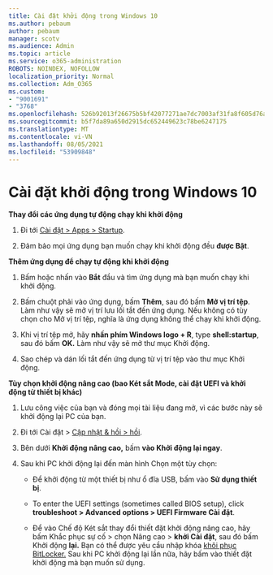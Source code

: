 ```yaml
---
title: Cài đặt khởi động trong Windows 10
ms.author: pebaum
author: pebaum
manager: scotv
ms.audience: Admin
ms.topic: article
ms.service: o365-administration
ROBOTS: NOINDEX, NOFOLLOW
localization_priority: Normal
ms.collection: Adm_O365
ms.custom:
- "9001691"
- "3768"
ms.openlocfilehash: 526b92013f26675b5bf42077271ae7dc7003af31fa8f605d76aea92e0ccabfa1
ms.sourcegitcommit: b5f7da89a650d2915dc652449623c78be6247175
ms.translationtype: MT
ms.contentlocale: vi-VN
ms.lasthandoff: 08/05/2021
ms.locfileid: "53909848"
---
```

# <a name="startup-settings-in-windows-10"></a>Cài đặt khởi động trong Windows 10

**Thay đổi các ứng dụng tự động chạy khi khởi động**

1. Đi tới [Cài đặt > Apps > Startup](ms-settings:startupapps?activationSource=GetHelp).

2. Đảm bảo mọi ứng dụng bạn muốn chạy khi khởi động đều **được Bật**.

**Thêm ứng dụng để chạy tự động khi khởi động**

1. Bấm hoặc nhấn vào **Bắt** đầu và tìm ứng dụng mà bạn muốn chạy khi khởi động.

2. Bấm chuột phải vào ứng dụng, bấm **Thêm**, sau đó bấm **Mở vị trí tệp**. Làm như vậy sẽ mở vị trí lưu lối tắt đến ứng dụng. Nếu không có tùy chọn cho Mở vị trí tệp, nghĩa là ứng dụng không thể chạy khi khởi động.

3. Khi vị trí tệp mở, hãy **nhấn phím Windows logo + R**, type **shell:startup**, sau đó bấm **OK.** Làm như vậy sẽ mở thư mục Khởi động.

4. Sao chép và dán lối tắt đến ứng dụng từ vị trí tệp vào thư mục Khởi động.

**Tùy chọn khởi động nâng cao (bao Két sắt Mode, cài đặt UEFI và khởi động từ thiết bị khác)**

1. Lưu công việc của bạn và đóng mọi tài liệu đang mở, vì các bước này sẽ khởi động lại PC của bạn.

2. Đi tới Cài đặt > [Cập nhật & hồi > hồi](ms-settings:recovery?activationSource=GetHelp).

3. Bên dưới **Khởi động nâng cao,** bấm **vào Khởi động lại ngay**. 

4. Sau khi PC khởi động lại đến màn hình Chọn một tùy chọn:

    - Để khởi động từ một thiết bị như ổ đĩa USB, bấm vào **Sử dụng thiết bị**.

    - To enter the UEFI settings (sometimes called BIOS setup), click **troubleshoot > Advanced options > UEFI Firmware Cài đặt**. 

    - Để vào Chế độ Két sắt thay đổi thiết đặt khởi động nâng cao, hãy bấm Khắc phục sự cố > chọn Nâng cao > **khởi Cài đặt**, sau đó bấm Khởi động **lại.** Bạn có thể được yêu cầu nhập khóa [khôi phục BitLocker.](https://support.microsoft.com/help/4026181/windows-10-find-my-bitlocker-recovery-key) Sau khi PC khởi động lại lần nữa, hãy bấm vào thiết đặt khởi động mà bạn muốn sử dụng.